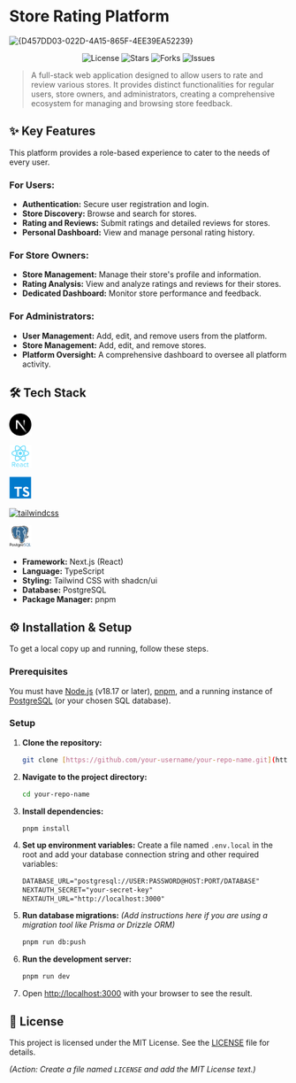 # Store Rating Platform

<img width="960" height="540" alt="{D457DD03-022D-4A15-865F-4EE39EA52239}" src="https://github.com/user-attachments/assets/25ba9de7-1e98-4de2-9fc9-d4e9664f5d26" />


<p align="center">
  <img src="https://img.shields.io/github/license/rudraprasad69/Store-Rating-Platform" alt="License">
  <img src="https://img.shields.io/github/stars/rudraprasad69/Store-Rating-Platform" alt="Stars">
  <img src="https://img.shields.io/github/forks/rudraprasad69/Store-Rating-Platform" alt="Forks">
  <img src="https://img.shields.io/github/issues/rudraprasad69/Store-Rating-Platform" alt="Issues">
</p>

> A full-stack web application designed to allow users to rate and review various stores. It provides distinct functionalities for regular users, store owners, and administrators, creating a comprehensive ecosystem for managing and browsing store feedback.


## ✨ Key Features

This platform provides a role-based experience to cater to the needs of every user.

### For Users:
-   **Authentication:** Secure user registration and login.
-   **Store Discovery:** Browse and search for stores.
-   **Rating and Reviews:** Submit ratings and detailed reviews for stores.
-   **Personal Dashboard:** View and manage personal rating history.

### For Store Owners:
-   **Store Management:** Manage their store's profile and information.
-   **Rating Analysis:** View and analyze ratings and reviews for their stores.
-   **Dedicated Dashboard:** Monitor store performance and feedback.

### For Administrators:
-   **User Management:** Add, edit, and remove users from the platform.
-   **Store Management:** Add, edit, and remove stores.
-   **Platform Oversight:** A comprehensive dashboard to oversee all platform activity.



## 🛠️ Tech Stack

<p align="left">
  
  <a href="https://nextjs.org/" target="_blank" rel="noreferrer">
  <img src="https://raw.githubusercontent.com/devicons/devicon/master/icons/nextjs/nextjs-original.svg" alt="nextjs" width="40" height="40"/>
</a>
  
  <a href="https://reactjs.org/" target="_blank" rel="noreferrer"> <img src="https://raw.githubusercontent.com/devicons/devicon/master/icons/react/react-original-wordmark.svg" alt="react" width="40" height="40"/> </a>
  
  <a href="https://www.typescriptlang.org/" target="_blank" rel="noreferrer"> <img src="https://raw.githubusercontent.com/devicons/devicon/master/icons/typescript/typescript-original.svg" alt="typescript" width="40" height="40"/> </a>
  
  <a href="https://tailwindcss.com/" target="_blank" rel="noreferrer">
  <img src="https://www.vectorlogo.zone/logos/tailwindcss/tailwindcss-icon.svg" alt="tailwindcss" width="40" height="40"/>
</a>

  
  <a href="https://www.postgresql.org" target="_blank" rel="noreferrer"> <img src="https://raw.githubusercontent.com/devicons/devicon/master/icons/postgresql/postgresql-original-wordmark.svg" alt="postgresql" width="40" height="40"/> </a>
</p>

-   **Framework:** Next.js (React)
-   **Language:** TypeScript
-   **Styling:** Tailwind CSS with shadcn/ui
-   **Database:** PostgreSQL 
-   **Package Manager:** pnpm

## ⚙️ Installation & Setup

To get a local copy up and running, follow these steps.

### Prerequisites

You must have [Node.js](https://nodejs.org/en/) (v18.17 or later), [pnpm](https://pnpm.io/installation), and a running instance of [PostgreSQL](https://www.postgresql.org/download/) (or your chosen SQL database).

### Setup

1.  **Clone the repository:**
    ```bash
    git clone [https://github.com/your-username/your-repo-name.git](https://github.com/your-username/your-repo-name.git)
    ```

2.  **Navigate to the project directory:**
    ```bash
    cd your-repo-name
    ```

3.  **Install dependencies:**
    ```bash
    pnpm install
    ```

4.  **Set up environment variables:**
    Create a file named `.env.local` in the root and add your database connection string and other required variables:
    ```
    DATABASE_URL="postgresql://USER:PASSWORD@HOST:PORT/DATABASE"
    NEXTAUTH_SECRET="your-secret-key"
    NEXTAUTH_URL="http://localhost:3000"
    ```

5.  **Run database migrations:**
    *(Add instructions here if you are using a migration tool like Prisma or Drizzle ORM)*
    ```bash
    pnpm run db:push 
    ```

6.  **Run the development server:**
    ```bash
    pnpm run dev
    ```

7.  Open [http://localhost:3000](http://localhost:3000) with your browser to see the result.

## 📝 License

This project is licensed under the MIT License. See the [LICENSE](LICENSE) file for details.

*(Action: Create a file named `LICENSE` and add the MIT License text.)*
